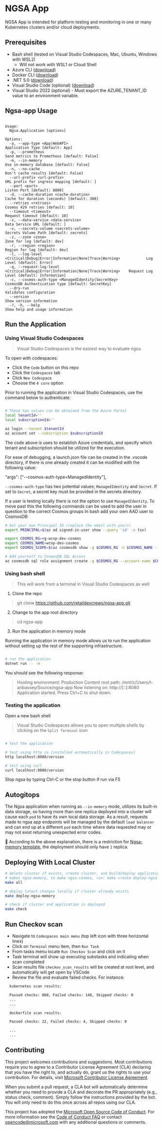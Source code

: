 # NGSA App

NGSA App is intended for platform testing and monitoring in one or many Kubernetes clusters and/or cloud deployments.

## Prerequisites

- Bash shell (tested on Visual Studio Codespaces, Mac, Ubuntu, Windows with WSL2)
  - Will not work with WSL1 or Cloud Shell
- Azure CLI ([download](https://docs.microsoft.com/en-us/cli/azure/install-azure-cli?view=azure-cli-latest))
- Docker CLI ([download](https://docs.docker.com/install/))
- .NET 5.0 ([download](https://docs.microsoft.com/en-us/dotnet/core/install/))
- Visual Studio Code (optional) ([download](https://code.visualstudio.com/download))
- Visual Studio 2022 (optional)  - Must export the AZURE_TENANT_ID value to an environment variable.

## Ngsa-app Usage

```text

Usage:
  Ngsa.Application [options]

Options:
  -a, --app-type <App|WebAPI>                                                      Application Type [default: App]
  -p, --prometheus                                                                 Send metrics to Prometheus [default: False]
  -m, --in-memory                                                                  Use in-memory database [default: False]
  -n, --no-cache                                                                   Don't cache results [default: False]
  --url-prefix <url-prefix>                                                        URL prefix for ingress mapping [default: ]
  --port <port>                                                                    Listen Port [default: 8080]
  -d, --cache-duration <cache-duration>                                            Cache for duration (seconds) [default: 300]
  --retries <retries>                                                              Cosmos 429 retries [default: 10]
  --timeout <timeout>                                                              Request timeout [default: 10]
  -s, --data-service <data-service>                                                Data Service URL [default: ]
  -v, --secrets-volume <secrets-volume>                                            Secrets Volume Path [default: secrets]
  -z, --zone <zone>                                                                Zone for log [default: dev]
  -r, --region <region>                                                            Region for log [default: dev]
  -l, --log-level <Critical|Debug|Error|Information|None|Trace|Warning>            Log Level [default: Error]
  -q, --request-log-level <Critical|Debug|Error|Information|None|Trace|Warning>    Request Log Level [default: Information]
  -c, --cosmos-auth-type <ManagedIdentity|SecretKey>                               CosmosDB Authentication type [default: SecretKey]
  --dry-run                                                                        Validates configuration
  --version                                                                        Show version information
  -?, -h, --help                                                                   Show help and usage information

```

## Run the Application

### Using Visual Studio Codespaces

> Visual Studio Codespaces is the easiest way to evaluate ngsa.

To open with codespaces:

- Click the `Code` button on this repo
- Click the `Codespaces` tab
- Click `New Codespace`
- Choose the `4 core` option

Prior to running the application in Visual Studio Codespaces, use the command below to authenticate:

```bash

# These two values can be obtained from the Azure Portal
local tenantId=''
local subscriptionId=''

az login --tenant $tenantId
az account set --subscription $subscriptionId

```

The code above is uses to establish Azure credentials, and specify which tenant and subscription should be utilized for the execution.

For ease of debugging, a launch.json file can be created in the .vscode directory, if there is one already created it can be modified with the following value:

 "args": ["--cosmos-auth-type=ManagedIdentity"],

`--cosmos-auth-type` has two potential values; `ManagedIdentity` and `Secret`.  If set to `Secret`, a secret key must be provided in the secrets directory.

If a user is testing locally there is not the option to use `ManagedIdentity`.  To move past this the following commands can be used to add the user in question to the correct Cosmos groups
In bash add your own AAD user to CosmosDB:

```bash
# Get your own Principal ID (replace the email with yours)
export PRINCIPAL=$(az ad signed-in-user show --query 'id' -o tsv)

export COSMOS_RG=rg-wcnp-dev-cosmos
export COSMOS_NAME=wcnp-dev-cosmos
export COSMOS_SCOPE=$(az cosmosdb show -g $COSMOS_RG -n $COSMOS_NAME --query id -o tsv)

# Add yourself to CosmosDB SQL Access
az cosmosdb sql role assignment create -g $COSMOS_RG --account-name $COSMOS_NAME --role-definition-id 00000000-0000-0000-0000-000000000002 --principal-id $PRINCIPAL --scope $COSMOS_SCOPE
```

### Using bash shell

> This will work from a terminal in Visual Studio Codespaces as well

1. Clone the repo

> git clone https://github.com/retaildevcrews/ngsa-app.git

2. Change to the app root directory

> cd ngsa-app

3. Run the application in memory mode

  Running the application in memory mode allows us to run the application without setting up the rest of the supporting infrastructure.

```bash

# run the application
dotnet run -- -m

```

 You should see the following response:
 > Hosting environment: Production
Content root path: /mnt/c/Users/t-anbassey/Source/ngsa-app
Now listening on: http://[::]:8080
Application started. Press Ctrl+C to shut down.

### Testing the application

Open a new bash shell

> Visual Studio Codespaces allows you to open multiple shells by clicking on the `Split Terminal` icon

```bash

# test the application

# test using http ie (installed automatically in Codespaces)
http localhost:8080/version

# test using curl
curl localhost:8080/version

```

Stop ngsa by typing Ctrl-C or the stop button if run via F5

## Autogitops

The Ngsa application when running as `--in-memory` mode, utilizes its built-in data storage, so having more than one replica deployed into a cluster will cause each `pod` to have its own local data storage. As a result, requests made to ngsa app endpoints will be managed by the default `load balancer` and can end up at a different `pod` each time where data requested may or may not exist returning unexpected error codes.

🛑 According to the above explanation, there is a restriction for [Ngsa-memory template](./autogitops/dev/ngsa-memory.yaml#replicas), the deployment should only have `1` replica.

## Deploying With Local Cluster

```bash
# delete cluster if exists, create cluster, and build/deploy application
# makes ngsa-memory, to make ngsa-cosmos, run: make create deploy-ngsa-cosmos
make all

# deploy latest changes locally if cluster already exists
make deploy-ngsa-memory

# check if cluster and application is deployed
make check
```

## Run Checkov scan

- Navigate to `Codespaces main menu` (top left icon with three horizontal lines)
- Click on `Terminal` menu item, then `Run Task`
- From tasks menu locate `Run Checkov Scan` and click on it
- Task terminal will show up executing substasks and indicating when scan completed
- Scan results file `checkov_scan_results` will be created at root level, and automatically will get open by VSCode
- Review the file and evaluate failed checks. For instance:

```bash
  kubernetes scan results:

  Passed checks: 860, Failed checks: 146, Skipped checks: 0
  ...
  ...

  dockerfile scan results:

  Passed checks: 22, Failed checks: 4, Skipped checks: 0

  ...
  ...

```

## Contributing

This project welcomes contributions and suggestions. Most contributions require you to agree to a
Contributor License Agreement (CLA) declaring that you have the right to, and actually do, grant us
the rights to use your contribution. For details, visit [Microsoft Contributor License Agreement](https://cla.opensource.microsoft.com).

When you submit a pull request, a CLA bot will automatically determine whether you need to provide
a CLA and decorate the PR appropriately (e.g., status check, comment). Simply follow the instructions
provided by the bot. You will only need to do this once across all repos using our CLA.

This project has adopted the [Microsoft Open Source Code of Conduct](https://opensource.microsoft.com/codeofconduct/).
For more information see the [Code of Conduct FAQ](https://opensource.microsoft.com/codeofconduct/faq/) or
contact [opencode@microsoft.com](mailto:opencode@microsoft.com) with any additional questions or comments.
